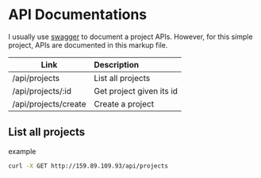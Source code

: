 # API Documentations
I usually use [swagger](https://swagger.io/) to document a project APIs. However, for this simple project, APIs are documented in this markup file.

| Link | Description | 
| ------------- |:-----|
| /api/projects | List all projects |
| /api/projects/:id | Get project given its id |
| /api/projects/create | Create a project |

## List all projects
example
```bash
curl -X GET http://159.89.109.93/api/projects
```


